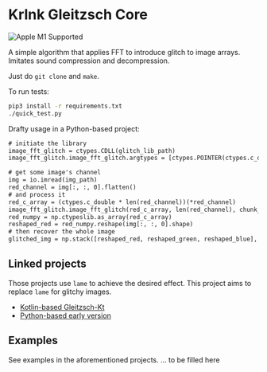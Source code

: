 # Krlnk Gleitzsch Core

![Apple M1 Supported](https://img.shields.io/badge/Apple%20M1-Supported-black.svg)

A simple algorithm that applies FFT to introduce glitch to image arrays.
Imitates sound compression and decompression.

Just do `git clone` and `make`.

To run tests:

```bash
pip3 install -r requirements.txt
./quick_test.py
```

Drafty usage in a Python-based project:
```txt
# initiate the library
image_fft_glitch = ctypes.CDLL(glitch_lib_path)
image_fft_glitch.image_fft_glitch.argtypes = [ctypes.POINTER(ctypes.c_double), ctypes.c_int, ctypes.c_int]

# get some image's channel
img = io.imread(img_path)
red_channel = img[:, :, 0].flatten()
# and process it
red_c_array = (ctypes.c_double * len(red_channel))(*red_channel)
image_fft_glitch.image_fft_glitch(red_c_array, len(red_channel), chunk_size)
red_numpy = np.ctypeslib.as_array(red_c_array)
reshaped_red = red_numpy.reshape(img[:, :, 0].shape)
# then recover the whole image
glitched_img = np.stack([reshaped_red, reshaped_green, reshaped_blue], axis=2).astype(np.uint8)
```
## Linked projects

Those projects use `lame` to achieve the desired effect.
This project aims to replace `lame` for glitchy images.

* [Kotlin-based Gleitzsch-Kt](https://github.com/kirilenkobm/Gleitzsch_Kt)
* [Python-based early version](https://github.com/kirilenkobm/gleitzsch_v4)

## Examples

See examples in the aforementioned projects.
... to be filled here
